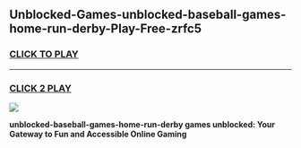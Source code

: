
## Unblocked-Games-unblocked-baseball-games-home-run-derby-Play-Free-zrfc5
<h3>
<a href="https://premium76.site?title=unblocked-baseball-games-home-run-derby&ref=17A">CLICK TO PLAY</a></h3>
<hr>

<h3>
<a href="https://premium76.site?title=unblocked-baseball-games-home-run-derby&ref=17A">CLICK 2 PLAY</a>
  
</h3>

<a href="https://premium76.site?title=unblocked-baseball-games-home-run-derby&ref=17A"><img src="https://clearcache.store/games.png"></a>


**unblocked-baseball-games-home-run-derby games unblocked: Your Gateway to Fun and Accessible Online Gaming**
